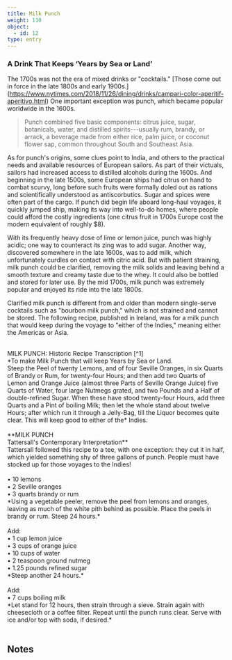 ```yaml
---
title: Milk Punch
weight: 110
object:
  - id: 12
type: entry
---
```

### A Drink That Keeps ‘Years by Sea or Land’ ###
The 1700s was not the era of mixed drinks or "cocktails." [Those come out in force in the late 1800s and early 1900s.] (https://www.nytimes.com/2018/11/26/dining/drinks/campari-color-aperitif-aperitivo.html) One important exception was punch, which became popular worldwide in the 1600s.

>Punch combined five basic components: citrus juice, sugar, botanicals, water, and distilled spirits---usually rum, brandy, or arrack, a beverage made from either rice, palm juice, or coconut flower sap, common throughout South and Southeast Asia.

As for punch's origins, some clues point to India, and others to the practical needs and available resources of European sailors. As part of their victuals, sailors had increased access to distilled alcohols during the 1600s. And beginning in the late 1500s, some European ships had citrus on hand to combat scurvy, long before such fruits were formally doled out as rations and scientifically understood as antiscorbutics. Sugar and spices were often part of the cargo. If punch did begin life aboard long-haul voyages, it quickly jumped ship, making its way into well-to-do homes, where people could afford the costly ingredients (one citrus fruit in 1700s Europe cost the modern equivalent of roughly $8).

With its frequently heavy dose of lime or lemon juice, punch was highly acidic; one way to counteract its zing was to add sugar. Another way, discovered somewhere in the late 1600s, was to add milk, which unfortunately curdles on contact with citric acid. But with patient straining, milk punch could be clarified, removing the milk solids and leaving behind a smooth texture and creamy taste due to the whey. It could also be bottled and stored for later use. By the mid 1700s, milk punch was extremely popular and enjoyed its ride into the late 1800s.

Clarified milk punch is different from and older than modern single-serve cocktails such as "bourbon milk punch," which is not strained and cannot be stored. The following recipe, published in Ireland, was for a milk punch that would keep during the voyage to "either of the Indies," meaning either the Americas or Asia.
<br>

<span class="gray-text">
<br>
MILK PUNCH: Historic Recipe Transcription [^1]
<br>
*To make Milk Punch that will keep Years by Sea or Land.
<br>
Steep the Peel of twenty Lemons, and of four Seville Oranges, in six Quarts of Brandy or Rum, for twenty-four Hours; and then add two Quarts of Lemon and Orange Juice (almost three Parts of Seville Orange Juice) five Quarts of Water, four large Nutmegs grated, and two Pounds and a Half of double-refined Sugar. When these have stood twenty-four Hours, add three Quarts and a Pint of boiling Milk; then let the whole stand about twelve Hours; after which run it through a Jelly-Bag, till the Liquor becomes quite clear. This will keep good to either of the* Indies.
</span>
<br>
<br>

<div class="boxed">
**MILK PUNCH
<br>
Tattersall's Contemporary Interpretation**
<br>
Tattersall followed this recipe to a tee, with one exception: they cut it in half, which yielded something shy of three gallons of punch. People must have stocked up for those voyages to the Indies!
<br>
<br>
• 10 lemons
<br>
• 2 Seville oranges
<br>
• 3 quarts brandy or rum
<br>
*Using a vegetable peeler, remove the peel from lemons and oranges, leaving as much of the white pith behind as possible. Place the peels in brandy or rum. Steep 24 hours.*
<br>
<br>
Add:
<br>
• 1 cup lemon juice
<br>
• 3 cups of orange juice
<br>
• 10 cups of water
<br>
• 2 teaspoon ground nutmeg
<br>
• 1.25 pounds refined sugar
<br>
*Steep another 24 hours.*
<br>
<br>
Add:
<br>
• 7 cups  boiling milk
<br>
*Let stand for 12 hours, then strain through a sieve.
Strain again with cheesecloth or a coffee filter.
Repeat until the punch runs clear. Serve with ice and/or top with soda, if desired.*
</div>
<br>

## Notes ##

[^1]: Mary Johnson, *Madam Johnson's present: or, every young woman's companion, in useful and universal knowledge*... (Dublin, 1770), p. 182; not from the Wangensteen's collection, but available through [Google books] (https://books.google.com/books?id=7W8EAAAAYAAJ&printsec=frontcover&dq=Madam+Johnson%E2%80%99s+present:+or,+every+young+woman%E2%80%99s+companion&hl=en&sa=X&ved=0ahUKEwjyp8eiqKzeAhXJ5YMKHR1LBd4Q6AEIKDAA#v=onepage&q=milk%20punch&f=false).
